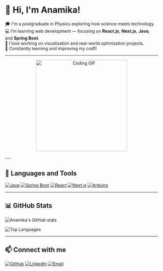 # 👋 Hi, I'm Anamika!

🎓 I'm a postgraduate in Physics exploring how science meets technology.  
💻 I’m learning web development — focusing on **React.js**, **Next.js**, **Java**, and **Spring Boot**.  
🔭 I love working on visualization and real-world optimization projects.  
🌱 Constantly learning and improving my craft!

---
<p align="center">
  <img src="https://media0.giphy.com/media/v1.Y2lkPTc5MGI3NjExcXpmbXg3eXJxYXl4YW92aG0wdm14d29xajRveTZvbWtqM2ZwNTNndyZlcD12MV9pbnRlcm5hbF9naWZfYnlfaWQmY3Q9Zw/BmzqC8YEtarJK/giphy.gif" alt="Coding GIF" width="300"/>
</p>
---

## 🧰 Languages and Tools

[![Java](https://img.shields.io/badge/Java-ED8B00?style=for-the-badge&logo=openjdk&logoColor=white)](https://www.java.com/)
[![Spring Boot](https://img.shields.io/badge/Spring_Boot-6DB33F?style=for-the-badge&logo=springboot&logoColor=white)](https://spring.io/projects/spring-boot)
[![React](https://img.shields.io/badge/React-20232A?style=for-the-badge&logo=react&logoColor=61DAFB)](https://react.dev/)
[![Next.js](https://img.shields.io/badge/Next.js-000000?style=for-the-badge&logo=nextdotjs&logoColor=white)](https://nextjs.org/)
[![Arduino](https://img.shields.io/badge/Arduino-00979D?style=for-the-badge&logo=arduino&logoColor=white)](https://www.arduino.cc/)

---

## 📊 GitHub Stats

![Anamika's GitHub stats](https://github-readme-stats.vercel.app/api?username=AnamikaAnilkumar&show_icons=true&theme=tokyonight)

![Top Languages](https://github-readme-stats.vercel.app/api/top-langs/?username=AnamikaAnilkumar&layout=compact&theme=tokyonight)

---

## 📫 Connect with me

[![GitHub](https://img.shields.io/badge/GitHub-AnamikaAnilkumar-181717?style=for-the-badge&logo=github)](https://github.com/anamikaanilkumar)
[![LinkedIn](https://img.shields.io/badge/LinkedIn-Anamika%20Anilkumar-0A66C2?style=for-the-badge&logo=linkedin)](https://www.linkedin.com/in/anamika-anilkumar-12b0a825b/)
[![Email](https://img.shields.io/badge/Email-anamikaanilkumar2264@gmail.com-D14836?style=for-the-badge&logo=gmail&logoColor=white)](mailto:anamikaanilkumar2264@gmail.com.com)

